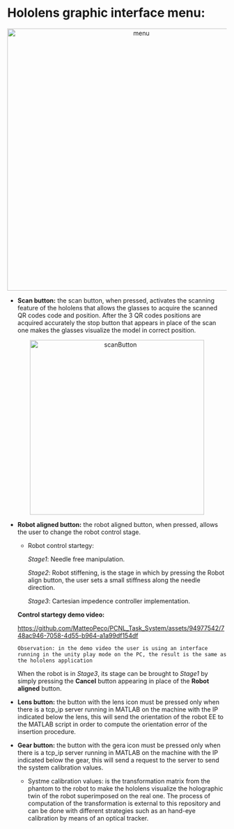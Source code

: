 # Hololens graphic interface menu:

<p align="center">
  <img src="https://github.com/MatteoPeco/PCNL_Task_System/assets/94977542/937e08c4-a6fb-4bbe-a4f7-0f25c481c1f0" alt="menu" width="600px">
</p>

- __Scan button:__ the scan button, when pressed, activates the scanning feature of the hololens that allows the glasses to acquire the scanned QR codes code and position. After the 3 QR codes positions are acquired accurately the stop button that appears in place of the scan one makes the glasses visualize the model in correct position.

<p align="center">
  <img src="https://github.com/MatteoPeco/PCNL_Task_System/assets/94977542/b79576a7-f6bc-4ef0-b8da-2cd35f1caec3" alt="scanButton" width="400px">
</p>

- __Robot aligned button:__ the robot aligned button, when pressed, allows the user to change the robot control stage.
  - Robot control startegy: 
  
    _Stage1_: Needle free manipulation.
    
    _Stage2_: Robot stiffening, is the stage in which by pressing the Robot align button, the user sets a small stiffness along the needle direction.
    
    _Stage3_: Cartesian impedence controller implementation.
    
  __Control startegy demo video:__
  
     https://github.com/MatteoPeco/PCNL_Task_System/assets/94977542/748ac946-7058-4d55-b964-a1a99df154df 

      Observation: in the demo video the user is using an interface running in the unity play mode on the PC, the result is the same as the hololens application
    
   When the robot is in _Stage3_, its stage can be brought to _Stage1_ by simply pressing the __Cancel__ button appearing in place of the __Robot aligned__ button.
   
- __Lens button:__ the button with the lens icon must be pressed only when there is a tcp_ip server running in MATLAB on the machine with the IP indicated below the lens, this will send the orientation of the robot EE to the MATLAB script in order to compute the orientation error of the insertion procedure.

- __Gear button:__ the button with the gera icon must be pressed only when there is a tcp_ip server running in MATLAB on the machine with the IP indicated below the gear, this will send a request to the server to send the system calibration values. 
  - Systme calibration values: is the transformation matrix from the phantom to the robot to make the hololens visualize the holographic twin of the robot superimposed on the real one. The process of computation of the transformation is external to this repository and can be done with different strategies such as an hand-eye calibration by means of an optical tracker. 
   

